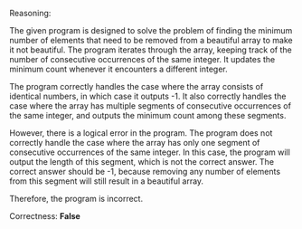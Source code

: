 Reasoning:

The given program is designed to solve the problem of finding the minimum number of elements that need to be removed from a beautiful array to make it not beautiful. The program iterates through the array, keeping track of the number of consecutive occurrences of the same integer. It updates the minimum count whenever it encounters a different integer.

The program correctly handles the case where the array consists of identical numbers, in which case it outputs -1. It also correctly handles the case where the array has multiple segments of consecutive occurrences of the same integer, and outputs the minimum count among these segments.

However, there is a logical error in the program. The program does not correctly handle the case where the array has only one segment of consecutive occurrences of the same integer. In this case, the program will output the length of this segment, which is not the correct answer. The correct answer should be -1, because removing any number of elements from this segment will still result in a beautiful array.

Therefore, the program is incorrect.

Correctness: **False**